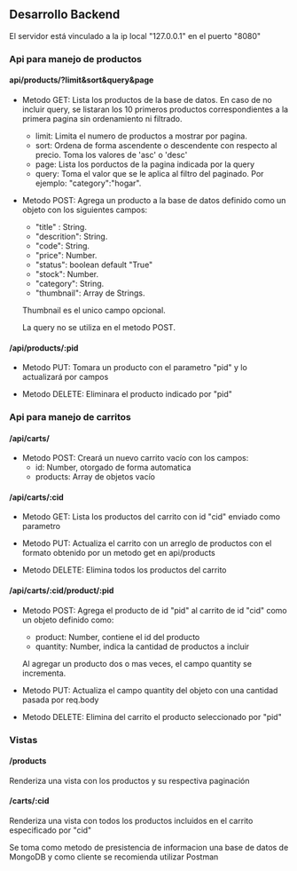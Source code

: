 ## Desarrollo Backend

El servidor está vinculado a la ip local "127.0.0.1" en el puerto "8080"

### Api para manejo de productos

#### **api/products/?limit&sort&query&page**

-   Metodo GET: Lista los productos de la base de datos. En caso de no incluir query, se listaran los 10 primeros productos correspondientes a la primera pagina sin ordenamiento ni filtrado.

    -   limit: Limita el numero de productos a mostrar por pagina.
    -   sort: Ordena de forma ascendente o descendente con respecto al precio. Toma los valores de 'asc' o 'desc'
    -   page: Lista los porductos de la pagina indicada por la query
    -   query: Toma el valor que se le aplica al filtro del paginado. Por ejemplo: "category":"hogar".

-   Metodo POST: Agrega un producto a la base de datos definido como un objeto con los siguientes campos:

    -   "title" : String.
    -   "descrition": String.
    -   "code": String.
    -   "price": Number.
    -   "status": boolean default "True"
    -   "stock": Number.
    -   "category": String.
    -   "thumbnail": Array de Strings.

    Thumbnail es el unico campo opcional.

    La query no se utiliza en el metodo POST.

#### **/api/products/:pid**

-   Metodo PUT: Tomara un producto con el parametro "pid" y lo actualizará por campos

-   Metodo DELETE: Eliminara el producto indicado por "pid"

### Api para manejo de carritos

#### **/api/carts/**

-   Metodo POST: Creará un nuevo carrito vacío con los campos:
    -   id: Number, otorgado de forma automatica
    -   products: Array de objetos vacío

#### **/api/carts/:cid**

-   Metodo GET: Lista los productos del carrito con id "cid" enviado como parametro

-   Metodo PUT: Actualiza el carrito con un arreglo de productos con el formato obtenido por un metodo get en api/products

-   Metodo DELETE: Elimina todos los productos del carrito

#### **/api/carts/:cid/product/:pid**

-   Metodo POST: Agrega el producto de id "pid" al carrito de id "cid" como un objeto definido como:

    -   product: Number, contiene el id del producto
    -   quantity: Number, indica la cantidad de productos a incluir

    Al agregar un producto dos o mas veces, el campo quantity se incrementa.

-   Metodo PUT: Actualiza el campo quantity del objeto con una cantidad pasada por req.body

-   Metodo DELETE: Elimina del carrito el producto seleccionado por "pid"

### Vistas

#### **/products**

Renderiza una vista con los productos y su respectiva paginación

#### **/carts/:cid**

Renderiza una vista con todos los productos incluidos en el carrito especificado por "cid"

Se toma como metodo de presistencia de informacion una base de datos de MongoDB y como cliente se recomienda utilizar Postman
